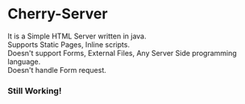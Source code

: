 # Cherry-Server
It is a Simple HTML Server written in java.<br>
Supports Static Pages, Inline scripts.<br>
Doesn't support Forms, External Files, Any Server Side programming language.<br>
Doesn't handle Form request.

### Still Working!
